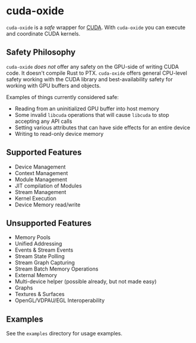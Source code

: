 
# cuda-oxide

`cuda-oxide` is a *safe* wrapper for [CUDA](https://en.wikipedia.org/wiki/CUDA). With `cuda-oxide` you can execute and coordinate CUDA kernels.

## Safety Philosophy

`cuda-oxide` *does not* offer any safety on the GPU-side of writing CUDA code. It doesn't compile Rust to PTX. `cuda-oxide` offers general CPU-level safety working with the CUDA library and best-availability safety for working with GPU buffers and objects.

Examples of things currently considered safe:
* Reading from an uninitialized GPU buffer into host memory
* Some invalid `libcuda` operations that will cause `libcuda` to stop accepting any API calls
* Setting various attributes that can have side effects for an entire device
* Writing to read-only device memory

## Supported Features
* Device Management
* Context Management
* Module Management
* JIT compilation of Modules
* Stream Management
* Kernel Execution
* Device Memory read/write

## Unsupported Features
* Memory Pools
* Unified Addressing
* Events & Stream Events
* Stream State Polling
* Stream Graph Capturing
* Stream Batch Memory Operations
* External Memory
* Multi-device helper (possible already, but not made easy)
* Graphs
* Textures & Surfaces
* OpenGL/VDPAU/EGL Interoperability

## Examples

See the `examples` directory for usage examples.